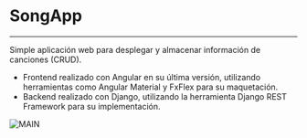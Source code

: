 # SongApp

---

Simple aplicación web para desplegar y almacenar información de canciones (CRUD).  
* Frontend realizado con Angular en su última versión, utilizando herramientas como Angular 
Material y FxFlex para su maquetación.
* Backend realizado con Django, utilizando la herramienta Django REST Framework para su implementación.

![MAIN](./public/main.png)
